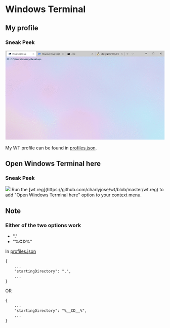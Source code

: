 # Windows Terminal

## My profile
### Sneak Peek
<img src="https://github.com/charlyjose/wt/raw/master/wt.gif">

My WT profile can be found in [profiles.json](https://github.com/charlyjose/wt/blob/master/profiles.json).

## Open Windows Terminal here
### Sneak Peek
<img src="https://github.com/charlyjose/wt/raw/menu.gif">
Run the [wt.reg](https://github.com/charlyjose/wt/blob/master/wt.reg) to add "Open Windows Terminal here" option to your context menu.

## Note
### Either of the two options work

* "."
* "%__CD__%"

In [profiles.json](https://github.com/charlyjose/wt/blob/master/profiles.json)

```
{
    ...
    "startingDirectory": ".",
    ...
}
```

OR

```
{
    ...
    "startingDirectory": "%__CD__%",
    ...
}
```